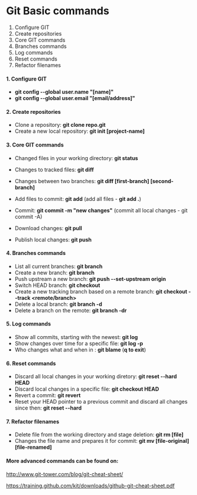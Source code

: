 # Git Basic commands

1. Configure GIT
2. Create repositories
3. Core GIT commands
4. Branches commands
5. Log commands
6. Reset commands
7. Refactor filenames

#### 1. Configure GIT
* **git config --global user.name "[name]"**
* **git config --global user.email "[email/address]"**

#### 2. Create repositories
* Clone a repository: **git clone repo.git**
* Create a new local repository: **git init [project-name]**

#### 3. Core GIT commands
* Changed files in your working directory: **git status**
* Changes to tracked files: **git diff**
* Changes between two branches: **git diff [first-branch] [second-branch]**

* Add files to commit: **git add** (add all files - **git add .**)
* Commit: **git commit -m "new changes"** (commit all local changes - git commit -A)

* Download changes: **git pull**
* Publish local changes: **git push**

#### 4. Branches commands
* List all current branches: **git branch**
* Create a new branch: **git branch <branch>**
* Push upstream a new branch: **git push --set-upstream origin <branch>**
* Switch HEAD branch: **git checkout <branch>**
* Create a new tracking branch based on a remote branch: **git checkout --track <remote/branch>**
* Delete a local branch: **git branch -d <branch>**
* Delete a branch on the remote: **git branch -dr <branch>**

#### 5. Log commands
* Show all commits, starting with the newest: **git log**
* Show changes over time for a specific file: **git log -p <file>**
* Who changes what and when in <file>: **git blame <file>** (**q to exit**)

#### 6. Reset commands
* Discard all local changes in your working diretory: **git reset --hard HEAD**
* Discard local changes in a specific file: **git checkout HEAD <file>**
* Revert a commit: **git revert <commit>**
* Reset your HEAD pointer to a previous commit and discard all changes since then: **git reset --hard <commit>**

#### 7. Refactor filenames
* Delete file from the working directory and stage deletion: **git rm [file]**
* Changes the file name and prepares it for commit: **git mv [file-original] [file-renamed]**



#### More advanced commands can be found on:
http://www.git-tower.com/blog/git-cheat-sheet/

https://training.github.com/kit/downloads/github-git-cheat-sheet.pdf
